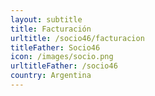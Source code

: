```yaml
---
layout: subtitle
title: Facturación
urltitle: /socio46/facturacion
titleFather: Socio46
icon: /images/socio.png
urltitleFather: /socio46
country: Argentina
---
```

